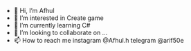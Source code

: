 - 👋 Hi, I’m Afhul
- 👀 I’m interested in Create game
- 🌱 I’m currently learning C#
- 💞️ I’m looking to collaborate on ...
- 📫 How to reach me instagram @Afhul.h telegram @arif50e

<!---
arip798999/arip798999 is a ✨ special ✨ repository because its `README.md` (this file) appears on your GitHub profile.
You can click the Preview link to take a look at your changes.
--->
